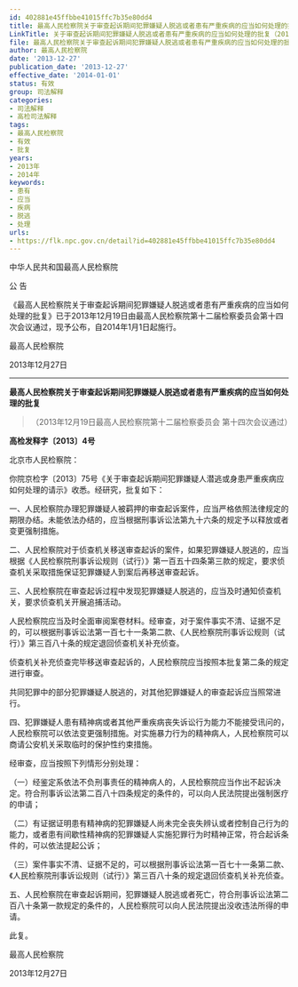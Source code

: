 ```yaml
---
id: 402881e45ffbbe41015ffc7b35e80dd4
title: 最高人民检察院关于审查起诉期间犯罪嫌疑人脱逃或者患有严重疾病的应当如何处理的批复
LinkTitle: 关于审查起诉期间犯罪嫌疑人脱逃或者患有严重疾病的应当如何处理的批复（2013）
file: 最高人民检察院关于审查起诉期间犯罪嫌疑人脱逃或者患有严重疾病的应当如何处理的批复_20131227_402881e45ffbbe41015ffc7b35e80dd4.docx
author: 最高人民检察院
date: '2013-12-27'
publication_date: '2013-12-27'
effective_date: '2014-01-01'
status: 有效
group: 司法解释
categories:
- 司法解释
- 高检司法解释
tags:
- 最高人民检察院
- 有效
- 批复
years:
- 2013年
- 2014年
keywords:
- 患有
- 应当
- 疾病
- 脱逃
- 处理
urls:
- https://flk.npc.gov.cn/detail?id=402881e45ffbbe41015ffc7b35e80dd4
---
```


中华人民共和国最高人民检察院

公 告

《最高人民检察院关于审查起诉期间犯罪嫌疑人脱逃或者患有严重疾病的应当如何处理的批复》已于2013年12月19日由最高人民检察院第十二届检察委员会第十四次会议通过，现予公布，自2014年1月1日起施行。

最高人民检察院

2013年12月27日

---

**最高人民检察院关于审查起诉期间犯罪嫌疑人脱逃或者患有严重疾病的应当如何处理的批复**

> （2013年12月19日最高人民检察院第十二届检察委员会
> 第十四次会议通过）

**高检发释字〔2013〕4号**

北京市人民检察院：

你院京检字〔2013〕75号《关于审查起诉期间犯罪嫌疑人潜逃或身患严重疾病应如何处理的请示》收悉。经研究，批复如下：

一、人民检察院办理犯罪嫌疑人被羁押的审查起诉案件，应当严格依照法律规定的期限办结。未能依法办结的，应当根据刑事诉讼法第九十六条的规定予以释放或者变更强制措施。

二、人民检察院对于侦查机关移送审查起诉的案件，如果犯罪嫌疑人脱逃的，应当根据《人民检察院刑事诉讼规则（试行）》第一百五十四条第三款的规定，要求侦查机关采取措施保证犯罪嫌疑人到案后再移送审查起诉。

三、人民检察院在审查起诉过程中发现犯罪嫌疑人脱逃的，应当及时通知侦查机关，要求侦查机关开展追捕活动。

人民检察院应当及时全面审阅案卷材料。经审查，对于案件事实不清、证据不足的，可以根据刑事诉讼法第一百七十一条第二款、《人民检察院刑事诉讼规则（试行）》第三百八十条的规定退回侦查机关补充侦查。

侦查机关补充侦查完毕移送审查起诉的，人民检察院应当按照本批复第二条的规定进行审查。

共同犯罪中的部分犯罪嫌疑人脱逃的，对其他犯罪嫌疑人的审查起诉应当照常进行。

四、犯罪嫌疑人患有精神病或者其他严重疾病丧失诉讼行为能力不能接受讯问的，人民检察院可以依法变更强制措施。对实施暴力行为的精神病人，人民检察院可以商请公安机关采取临时的保护性约束措施。

经审查，应当按照下列情形分别处理：

（一）经鉴定系依法不负刑事责任的精神病人的，人民检察院应当作出不起诉决定。符合刑事诉讼法第二百八十四条规定的条件的，可以向人民法院提出强制医疗的申请；

（二）有证据证明患有精神病的犯罪嫌疑人尚未完全丧失辨认或者控制自己行为的能力，或者患有间歇性精神病的犯罪嫌疑人实施犯罪行为时精神正常，符合起诉条件的，可以依法提起公诉；

（三）案件事实不清、证据不足的，可以根据刑事诉讼法第一百七十一条第二款、《人民检察院刑事诉讼规则（试行）》第三百八十条的规定退回侦查机关补充侦查。

五、人民检察院在审查起诉期间，犯罪嫌疑人脱逃或者死亡，符合刑事诉讼法第二百八十条第一款规定的条件的，人民检察院可以向人民法院提出没收违法所得的申请。

此复。

最高人民检察院

2013年12月27日
